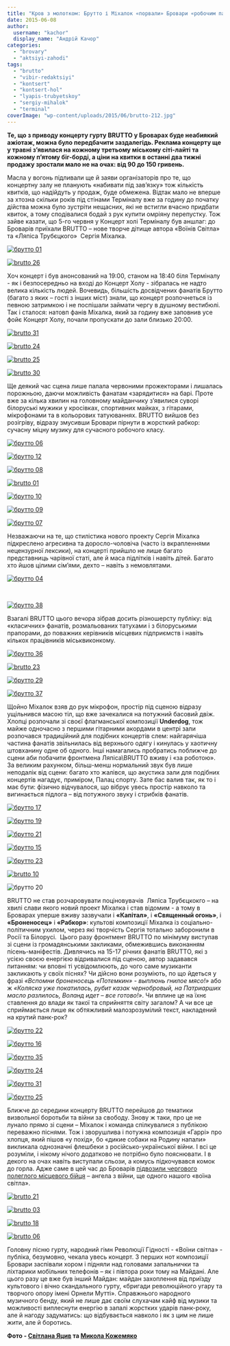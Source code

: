 ```yaml
---
title: "Кров з молотком: Брутто і Міхалок «порвали» Бровари «робочим панк-роком»"
date: 2015-06-08
author: 
  username: "kachor"
  display_name: "Андрій Качор"
categories: 
  - "brovary"
  - "aktsiyi-zahodi"
tags: 
  - "brutto"
  - "vibir-redaktsiyi"
  - "kontsert"
  - "kontsert-hol"
  - "lyapis-trubyetskoy"
  - "sergiy-mihalok"
  - "terminal"
coverImage: "wp-content/uploads/2015/06/brutto-212.jpg"
---
```


**Те, що з приводу концерту гурту BRUTTO у Броварах буде неабиякий ажіотаж, можна було передбачити заздалегідь. Реклама концерту ще у травні з’явилася на кожному третьому міському сіті-лайті та кожному п’ятому біг-борді, а ціни на квитки в останні два тижні продажу зростали мало не на очах: від 90 до 150 гривень.**

Масла у вогонь підливали ще й заяви організаторів про те, що концертну залу не планують «набивати під зав’язку» тож кількість квитків, що надійдуть у продаж, буде обмежена. Відтак мало не вперше за хтозна скільки років під стінами Терміналу вже за годину до початку дійства можна було зустріти нещасних, які не встигли вчасно придбати квиток, а тому сподівалися бодай з рук купити омріяну перепустку. Тож зайве казати, що 5-го червня у Концерт холі Терміналу був аншлаг: до Броварів приїхали BRUTTO – нове творче дітище автора «Воїнів Світла» та «Ляпіса Трубєцкого»  Сергія Міхалка.

[![брутто 01](https://mpz.brovary.org/wp-content/uploads/2015/06/brutto-01.jpg)](https://mpz.brovary.org/wp-content/uploads/2015/06/brutto-01.jpg)

[![brutto 26](https://mpz.brovary.org/wp-content/uploads/2015/06/brutto-26.jpg)](https://mpz.brovary.org/wp-content/uploads/2015/06/brutto-26.jpg)

Хоч концерт і був анонсований на 19:00, станом на 18:40 біля Терміналу - як і безпосередньо на вході до Концерт Холу - зібралась не надто велика кількість людей. Вочевидь, більшість досвідчених фанатів Брутто (багато з яких – гості з інших міст) знали, що концерт розпочнеться із певною затримкою і не поспішали займати чергу в душному вестибюлі. Так і сталося: натовп фанів Міхалка, який за годину вже заповнив усе фойє Концерт Холу, почали пропускати до зали близько 20:00.

[![brutto 31](https://mpz.brovary.org/wp-content/uploads/2015/06/brutto-311.jpg)](https://mpz.brovary.org/wp-content/uploads/2015/06/brutto-311.jpg)

[![brutto 24](https://mpz.brovary.org/wp-content/uploads/2015/06/brutto-241.jpg)](https://mpz.brovary.org/wp-content/uploads/2015/06/brutto-241.jpg)

[![brutto 25](https://mpz.brovary.org/wp-content/uploads/2015/06/brutto-251.jpg)](https://mpz.brovary.org/wp-content/uploads/2015/06/brutto-251.jpg)

[![brutto 30](https://mpz.brovary.org/wp-content/uploads/2015/06/brutto-30.jpg)](https://mpz.brovary.org/wp-content/uploads/2015/06/brutto-30.jpg)

Ще деякий час сцена лише палала червоними прожекторами і лишалась порожньою, даючи можливість фанатам «зарядитися» на барі. Проте вже за кілька хвилин на головному майданчику з’явилися суворі білоруські мужики у кросівках, спортивних майках, з гітарами, мікрофонами та в кольорових татуюваннях. BRUTTO вийшов без розігріву, відразу змусивши Бровари пірнути в жорсткий рабкор: сучасну міцну музику для сучасного робочого класу.

[![брутто 06](https://mpz.brovary.org/wp-content/uploads/2015/06/brutto-06.jpg)](https://mpz.brovary.org/wp-content/uploads/2015/06/brutto-06.jpg)

[![брутто 12](https://mpz.brovary.org/wp-content/uploads/2015/06/brutto-12.jpg)](https://mpz.brovary.org/wp-content/uploads/2015/06/brutto-12.jpg)

[![брутто 08](https://mpz.brovary.org/wp-content/uploads/2015/06/brutto-081.jpg)](https://mpz.brovary.org/wp-content/uploads/2015/06/brutto-081.jpg)

[![brutto 01](https://mpz.brovary.org/wp-content/uploads/2015/06/brutto-011.jpg)](https://mpz.brovary.org/wp-content/uploads/2015/06/brutto-011.jpg)

[![брутто 10](https://mpz.brovary.org/wp-content/uploads/2015/06/brutto-10.jpg)](https://mpz.brovary.org/wp-content/uploads/2015/06/brutto-10.jpg)

[![брутто 09](https://mpz.brovary.org/wp-content/uploads/2015/06/brutto-09.jpg)](https://mpz.brovary.org/wp-content/uploads/2015/06/brutto-09.jpg)

[![брутто 07](https://mpz.brovary.org/wp-content/uploads/2015/06/brutto-07.jpg)](https://mpz.brovary.org/wp-content/uploads/2015/06/brutto-07.jpg)

Незважаючи на те, що стилістика нового проекту Сергія Міхалка підкреслено агресивна та доросло-чоловіча (часто із вкрапленнями нецензурної лексики), на концерті прийшло не лише багато представниць чарівної статі, але й маса підлітків і навіть дітей. Багато хто йшов цілими сім’ями, дехто – навіть з немовлятами.

[![брутто 04](https://mpz.brovary.org/wp-content/uploads/2015/06/brutto-04.jpg)](https://mpz.brovary.org/wp-content/uploads/2015/06/brutto-04.jpg)

 

[![брутто 38](https://mpz.brovary.org/wp-content/uploads/2015/06/brutto-38.jpg)](https://mpz.brovary.org/wp-content/uploads/2015/06/brutto-38.jpg)

Взагалі BRUTTO цього вечора зібрав досить різношерсту публіку: від «класичних» фанатів, розмальованих татухами і з білоруськими прапорами, до поважних керівників місцевих підприємств і навіть кількох працівників міськвиконкому.

[![брутто 36](https://mpz.brovary.org/wp-content/uploads/2015/06/brutto-36.jpg)](https://mpz.brovary.org/wp-content/uploads/2015/06/brutto-36.jpg)

[![brutto 23](https://mpz.brovary.org/wp-content/uploads/2015/06/brutto-231.jpg)](https://mpz.brovary.org/wp-content/uploads/2015/06/brutto-231.jpg)

[![брутто 29](https://mpz.brovary.org/wp-content/uploads/2015/06/brutto-29.jpg)](https://mpz.brovary.org/wp-content/uploads/2015/06/brutto-29.jpg)

[![брутто 37](https://mpz.brovary.org/wp-content/uploads/2015/06/brutto-37.jpg)](https://mpz.brovary.org/wp-content/uploads/2015/06/brutto-37.jpg)

Щойно Міхалок взяв до рук мікрофон, простір під сценою відразу ущільнився масою тіл, що вже зачекалися на потужний басовий двіж. Хлопці розпочали зі своєї флагманської композиції **Underdog**, тож майже одночасно з першими гітарними акордами в центрі зали розпочався традиційний для подібних концертів слем: найгарячіша частина фанатів звільнилась від верхнього одягу і кинулась у хаотичну штовханину одне об одного. Інші намагались пробратись поближче до сцени аби побачити фронтмена Ляпіса\\BRUTTO вживу і «за роботою». За великим рахунком, більш-менш нормальний звук був лише неподалік від сцени: багато хто жалівся, що акустика зали для подібних концертів нагадує, приміром, Палац спорту. Зате бас валив так, як то і має бути: фізично відчувалося, що вібрує увесь простір навколо та вигинається підлога – від потужного звуку і стрибків фанатів.

[![брутто 17](https://mpz.brovary.org/wp-content/uploads/2015/06/brutto-17.jpg)](https://mpz.brovary.org/wp-content/uploads/2015/06/brutto-17.jpg)

[![брутто 19](https://mpz.brovary.org/wp-content/uploads/2015/06/brutto-19.jpg)](https://mpz.brovary.org/wp-content/uploads/2015/06/brutto-19.jpg)

[![брутто 21](https://mpz.brovary.org/wp-content/uploads/2015/06/brutto-21.jpg)](https://mpz.brovary.org/wp-content/uploads/2015/06/brutto-21.jpg)

[![брутто 15](https://mpz.brovary.org/wp-content/uploads/2015/06/brutto-15.jpg)](https://mpz.brovary.org/wp-content/uploads/2015/06/brutto-15.jpg)

[![брутто 23](https://mpz.brovary.org/wp-content/uploads/2015/06/brutto-23.jpg)](https://mpz.brovary.org/wp-content/uploads/2015/06/brutto-23.jpg)

[![brutto 10](https://mpz.brovary.org/wp-content/uploads/2015/06/brutto-101.jpg)](https://mpz.brovary.org/wp-content/uploads/2015/06/brutto-101.jpg)

![брутто 20](https://mpz.brovary.org/wp-content/uploads/2015/06/brutto-20.jpg)

BRUTTO не став розчаровувати поціновувачів  Ляпіса Трубєцкокго – на хвилі слави якого новий проект Міхалка і став відомим - а тому в Броварах уперше вживу зазвучали і **«Капітал»**, і **«Священный огонь»**, і **«Броненосец»** і **«Рабкор»**: культові композиції Міхалка із соціально-політичним ухилом, через які творчість Сергія тотально заборонили в Росії та Білорусі.  Цього разу фронтмент BRUTTO по мінімуму виступав зі сцени із громадянськими закликами, обмежившись виконанням пісень-маніфестів. Дивлячись на 15-17 річних фанатів BRUTTО, які з усією своєю енергією відривалися під сценою, автор задавався питанням: чи вповні ті усвідомлюють, до чого саме музиканти закликають у своїх піснях? Чи дійсно вони розуміють, по що йдеться у фразі _«Вспомни броненосець «Потемкин» - выплюнь гнилое мясо!»_ або ж _«Коляска уже покатилась, рубит казак чернобровый, на Патриарших масло разлилось, Воланд идет – все готово!»_. Чи вплине це на їхнє ставлення до влади як такої та сприйняття світу загалом? А чи все це сприймається лише як обтяжливий малозрозумілий текст, накладений на крутий панк-рок?

[![брутто 22](https://mpz.brovary.org/wp-content/uploads/2015/06/brutto-22.jpg)](https://mpz.brovary.org/wp-content/uploads/2015/06/brutto-22.jpg)

[![брутто 16](https://mpz.brovary.org/wp-content/uploads/2015/06/brutto-16.jpg)](https://mpz.brovary.org/wp-content/uploads/2015/06/brutto-16.jpg)

[![брутто 35](https://mpz.brovary.org/wp-content/uploads/2015/06/brutto-35.jpg)](https://mpz.brovary.org/wp-content/uploads/2015/06/brutto-35.jpg)

[![брутто 24](https://mpz.brovary.org/wp-content/uploads/2015/06/brutto-24.jpg)](https://mpz.brovary.org/wp-content/uploads/2015/06/brutto-24.jpg)

[![брутто 31](https://mpz.brovary.org/wp-content/uploads/2015/06/brutto-31.jpg)](https://mpz.brovary.org/wp-content/uploads/2015/06/brutto-31.jpg)

[![брутто 25](https://mpz.brovary.org/wp-content/uploads/2015/06/brutto-25.jpg)](https://mpz.brovary.org/wp-content/uploads/2015/06/brutto-25.jpg)

Ближче до середини концерту BRUTTO перейшов до тематики визвольної боротьби та війни за свободу. Знову ж таки, про це не лунало прямо зі сцени – Міхалок і команда спілкувалися з публікою переважно піснями. Тож і зворушлива і потужна композиція «Гаррі» про хлопця, який пішов «у похід», бо «дикие собаки на Родину напали» викликала однозначні флешбеки з російсько-української війни. І всі це розуміли, і нікому нічого додатково не потрібно було пояснювати. І в декого на очах навіть виступали сльози, а комусь підкочувався комок до горла. Адже саме в цей час до Броварів [підвозили чергового полеглого місцевого бійця](https://mpz.brovary.org/u-brovarah-viddali-ostannyu-shanu-zagiblomu-geroyu-vitaliyu-shevchenku/) – ангела з війни, ще одного нашого «воїна світла».

[![brutto 21](https://mpz.brovary.org/wp-content/uploads/2015/06/brutto-212.jpg)](https://mpz.brovary.org/wp-content/uploads/2015/06/brutto-212.jpg)

[![brutto 03](https://mpz.brovary.org/wp-content/uploads/2015/06/brutto-031.jpg)](https://mpz.brovary.org/wp-content/uploads/2015/06/brutto-031.jpg)

[![brutto 18](https://mpz.brovary.org/wp-content/uploads/2015/06/brutto-18.jpg)](https://mpz.brovary.org/wp-content/uploads/2015/06/brutto-18.jpg)

[![brutto 06](https://mpz.brovary.org/wp-content/uploads/2015/06/brutto-061.jpg)](https://mpz.brovary.org/wp-content/uploads/2015/06/brutto-061.jpg)

Головну пісню гурту, народний гімн Революції Гідності - «Воїни світла» - публіка, безумовно, чекала увесь концерт. З перших нот композиції Бровари заспівали хором і підняли над головами запальнички та ліхтарики мобільних телефонів – як і півтора роки тому на Майдані. Але цього разу це вже був інший Майдан: майдан захоплення від приїзду культового і вічно скандального гурту, «бригади революційного угару та творчого опору імені Орнели Мутті». Справжнього народного музичного бенду, який не лише дає своїм слухачам кайф від музики та можливості виплеснути енергію в запалі жорстких ударів панк-року, але й нагоду задуматись: що відбувається навколо і як з цим не лише жити, але й боротись.

**Фото - [Світлана Яцив](https://www.facebook.com/kotemore?fref=ts) та [Микола Кожемяко](http://fotokray.com.ua/)**
